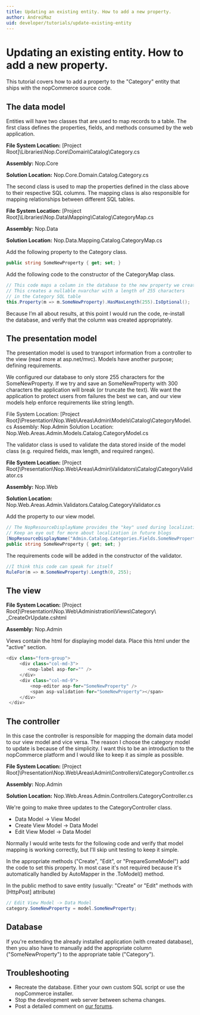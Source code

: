 ```yaml
---
title: Updating an existing entity. How to add a new property.
author: AndreiMaz
uid: developer/tutorials/update-existing-entity
---
```

# Updating an existing entity. How to add a new property.

This tutorial covers how to add a property to the "Category" entity that ships with the nopCommerce source code.

## The data model
Entities will have two classes that are used to map records to a table. The first class defines the properties, fields, and methods consumed by the web application.

**File System Location:** [Project Root]\Libraries\Nop.Core\Domain\Catalog\Category.cs

**Assembly:** Nop.Core

**Solution Location:** Nop.Core.Domain.Catalog.Category.cs


The second class is used to map the properties defined in the class above to their respective SQL columns. The mapping class is also responsible for mapping relationships between different SQL tables.

**File System Location:** [Project Root]\Libraries\Nop.Data\Mapping\Catalog\CategoryMap.cs

**Assembly:** Nop.Data

**Solution Location:** Nop.Data.Mapping.Catalog.CategoryMap.cs

Add the following property to the Category class.
```csharp
public string SomeNewProperty { get; set; }
```

Add the following code to the constructor of the CategoryMap class.
```csharp
// This code maps a column in the database to the new property we created above
// This creates a nullable nvarchar with a length of 255 characters 
// in the Category SQL table
this.Property(m => m.SomeNewProperty).HasMaxLength(255).IsOptional();	
```

Because I’m all about results, at this point I would run the code, re-install the database, and verify that the column was created appropriately.

## The presentation model
The presentation model is used to transport information from a controller to the view (read more at asp.net/mvc). Models have another purpose; defining requirements.

We configured our database to only store 255 characters for the SomeNewProperty. If we try and save an SomeNewProperty with 300 characters the application will break (or truncate the text). We want the application to protect users from failures the best we can, and our view models help enforce requirements like string length.

File System Location: [Project Root]\Presentation\Nop.Web\Areas\Admin\Models\Catalog\CategoryModel.cs 
Assembly: Nop.Admin 
Solution Location: Nop.Web.Areas.Admin.Models.Catalog.CategoryModel.cs

The validator class is used to validate the data stored inside of the model class (e.g. required fields, max length, and required ranges).

**File System Location:** [Project Root]\Presentation\Nop.Web\Areas\Admin\Validators\Catalog\CategoryValidator.cs

**Assembly:** Nop.Web

**Solution Location:** Nop.Web.Areas.Admin.Validators.Catalog.CategoryValidator.cs

Add the property to our view model.
```csharp
// The NopResourceDisplayName provides the "key" used during localization
// Keep an eye out for more about localization in future blogs
[NopResourceDisplayName("Admin.Catalog.Categories.Fields.SomeNewProperty")]
public string SomeNewProperty { get; set; }
```

The requirements code will be added in the constructor of the validator.
```csharp
//I think this code can speak for itself
RuleFor(m => m.SomeNewProperty).Length(0, 255);
```

## The view
**File System Location:** [Project Root]\Presentation\Nop.Web\Administration\Views\Category\ _CreateOrUpdate.cshtml

**Assembly:** Nop.Admin 

Views contain the html for displaying model data. Place this html under the "active" section.
```csharp
<div class="form-group">
     <div class="col-md-3">
        <nop-label asp-for="" />
     </div>
     <div class="col-md-9">
         <nop-editor asp-for="SomeNewProperty" />
         <span asp-validation-for="SomeNewProperty"></span>
     </div>
 </div>
```

## The controller
In this case the controller is responsible for mapping the domain data model to our view model and vice versa. The reason I choose the category model to update is because of the simplicity. I want this to be an introduction to the nopCommerce platform and I would like to keep it as simple as possible.

**File System Location:** [Project Root]\Presentation\Nop.Web\Areas\Admin\Controllers\CategoryController.cs

**Assembly:** Nop.Admin

**Solution Location:** Nop.Web.Areas.Admin.Controllers.CategoryController.cs

We're going to make three updates to the CategoryController class.

* Data Model -> View Model
* Create View Model -> Data Model
* Edit View Model -> Data Model

Normally I would write tests for the following code and verify that model mapping is working correctly, but I'll skip unit testing to keep it simple.

In the appropriate methods ("Create", "Edit", or "PrepareSomeModel") add the code to set this property. In most case it's not required because it's automatically handled by AutoMapper in the .ToModel() method.

In the public method to save entity (usually: "Create" or "Edit" methods with [HttpPost] attribute)
```csharp
// Edit View Model -> Data Model
category.SomeNewProperty = model.SomeNewProperty;
```

## Database
If you're extending the already installed application (with created database), then you also have to manually add the appropriate column ("SomeNewProperty") to the appropriate table ("Category").

## Troubleshooting
* Recreate the database. Either your own custom SQL script or use the nopCommerce installer.
* Stop the development web server between schema changes.
* Post a detailed comment on [our forums](http://www.nopcommerce.com/boards/).
